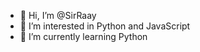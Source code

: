 - 👋 Hi, I’m @SirRaay
- 👀 I’m interested in Python and JavaScript
- 🌱 I’m currently learning Python

<!---
SirRaay/SirRaay is a ✨ special ✨ repository because its `README.md` (this file) appears on your GitHub profile.
You can click the Preview link to take a look at your changes.
--->
